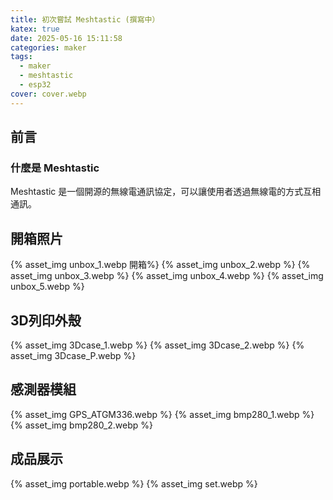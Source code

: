 ```yaml
---
title: 初次嘗試 Meshtastic (撰寫中）
katex: true
date: 2025-05-16 15:11:58
categories: maker
tags:
  - maker
  - meshtastic
  - esp32
cover: cover.webp
---
```


## 前言

### 什麼是 Meshtastic

Meshtastic 是一個開源的無線電通訊協定，可以讓使用者透過無線電的方式互相通訊。

## 開箱照片

{% asset_img unbox_1.webp 開箱%}
{% asset_img unbox_2.webp %}
{% asset_img unbox_3.webp %}
{% asset_img unbox_4.webp %}
{% asset_img unbox_5.webp %}

## 3D列印外殼

{% asset_img 3Dcase_1.webp %}
{% asset_img 3Dcase_2.webp %}
{% asset_img 3Dcase_P.webp %}

## 感測器模組

{% asset_img GPS_ATGM336.webp %}
{% asset_img bmp280_1.webp %}
{% asset_img bmp280_2.webp %}

## 成品展示

{% asset_img portable.webp %}
{% asset_img set.webp %}
